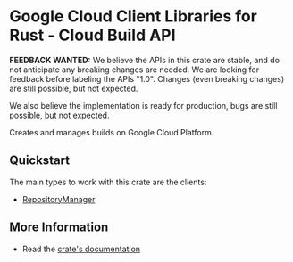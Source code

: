 # Google Cloud Client Libraries for Rust - Cloud Build API

<!-- Code generated by sidekick. DO NOT EDIT. -->

**FEEDBACK WANTED:** We believe the APIs in this crate are stable, and
do not anticipate any breaking changes are needed. We are looking for
feedback before labeling the APIs "1.0". Changes (even breaking changes)
are still possible, but not expected.

We also believe the implementation is ready for production, bugs are
still possible, but not expected.

Creates and manages builds on Google Cloud Platform.

## Quickstart

The main types to work with this crate are the clients:

- [RepositoryManager]

## More Information

- Read the [crate's documentation](https://docs.rs/google-cloud-build-v2/latest/google-cloud-build-v2)

[RepositoryManager]: https://docs.rs/google-cloud-build-v2/latest/google_cloud_build_v2/client/struct.RepositoryManager.html
